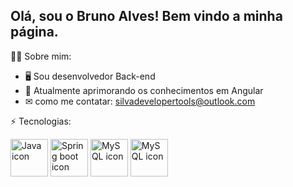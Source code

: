 ## Olá, sou o Bruno Alves! Bem vindo a minha página.

🧑‍💻 Sobre mim:

* 🖥 Sou desenvolvedor Back-end
* 🌱 Atualmente aprimorando os conhecimentos em Angular
* ✉ como me contatar: silvadevelopertools@outlook.com

⚡ Tecnologias: 

  <div padding="10px">
    <img src="https://camo.githubusercontent.com/4092662a73c63ee503cfcef4e2d570b289df0ce38323082057313cd7999dd3fe/68747470733a2f2f63646e2e6a7364656c6976722e6e65742f67682f64657669636f6e732f64657669636f6e2f69636f6e732f6a6176612f6a6176612d706c61696e2e737667" width="60" height="60" alt="Java icon">  
    <img src="https://camo.githubusercontent.com/a39c3862b4108d4eeff39b2b72dd313f96006f0ebde6323fecb79e977657b0d6/68747470733a2f2f63646e2e6a7364656c6976722e6e65742f67682f64657669636f6e732f64657669636f6e2f69636f6e732f737072696e672f737072696e672d6f726967696e616c2e737667" width="60" height="60" alt="Spring boot icon">  
    <img src="https://vetores.org/d/mysql.svg" width="60" height="60" alt="MySQL icon">  
    <img src="https://www.logo.wine/a/logo/PostgreSQL/PostgreSQL-Logo.wine.svg" width="60" height="60" alt="MySQL icon">  
  </div>




